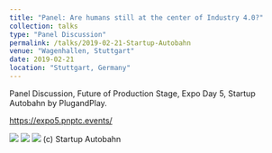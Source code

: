 ```yaml
---
title: "Panel: Are humans still at the center of Industry 4.0?"
collection: talks
type: "Panel Discussion"
permalink: /talks/2019-02-21-Startup-Autobahn
venue: "Wagenhallen, Stuttgart"
date: 2019-02-21
location: "Stuttgart, Germany"
---
```


Panel Discussion, Future of Production Stage, Expo Day 5, Startup Autobahn by PlugandPlay.

https://expo5.pnptc.events/

![](https://smsiscum.github.io/images/20190221_StartupAutobahn_ExpoDay5_2.jpg)
![](https://smsiscum.github.io/images/20190221_StartupAutobahn_ExpoDay5_3.jpg)
![](https://smsiscum.github.io/images/20190221_StartupAutobahn_ExpoDay5_1.jpg)
(c) Startup Autobahn
